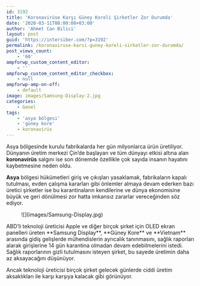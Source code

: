 ```yaml
---
id: 3192
title: 'Koronavirüse Karşı Güney Koreli Şirketler Zor Durumda'
date: '2020-03-11T08:00:00+03:00'
author: 'Ahmet Can Bilici'
layout: post
guid: 'https://intersiber.com/?p=3192'
permalink: /koronaviruse-karsi-guney-koreli-sirketler-zor-durumda/
post_views_count:
    - '60'
ampforwp_custom_content_editor:
    - ''
ampforwp_custom_content_editor_checkbox:
    - null
ampforwp-amp-on-off:
    - default
image: images/Samsung-Display-2.jpg
categories:
    - Genel
tags:
    - 'asya bölgesi'
    - 'güney kore'
    - koronavirüs
---
```


Asya bölgesinde kurulu fabrikalarda her gün milyonlarca ürün üretiliyor. Dünyanın üretim merkezi Çin’de başlayan ve tüm dünyayı etkisi altına alan **koronavirüs** salgını ise son dönemde özellikle çok sayıda insanın hayatını kaybetmesine neden oldu.

**Asya** bölgesi hükümetleri giriş ve çıkışları yasaklamak, fabrikaların kapalı tutulması, evden çalışma kararları gibi önlemler almaya devam ederken bazı üretici şirketler ise bu karantinaların kendilerine ve dünya ekonomisine büyük ve geri dönülmesi zor hatta imkansız zararlar vereceğinden söz ediyor.

<figure class="wp-block-image size-large">![](images/Samsung-Display.jpg)</figure>ABD’li teknoloji üreticisi Apple ve diğer birçok şirket için OLED ekran panelleri üreten **Samsung Display**, **Güney Kore** ve **Vietnam** arasında gidiş gelişlerde mühendislerin ayrıcalık tanınmasını, sağlık raporları alarak girişlerine 14 gün karantina olmadan devam edebilmelerini istedi. Sağlık raporlarının gizli tutulmasını isteyen şirket, bu sayede üretimin daha az aksayacağını düşünüyor.

Ancak teknoloji üreticisi birçok şirket gelecek günlerde ciddi üretim aksaklıkları ile karşı karşıya kalacak gibi görünüyor.